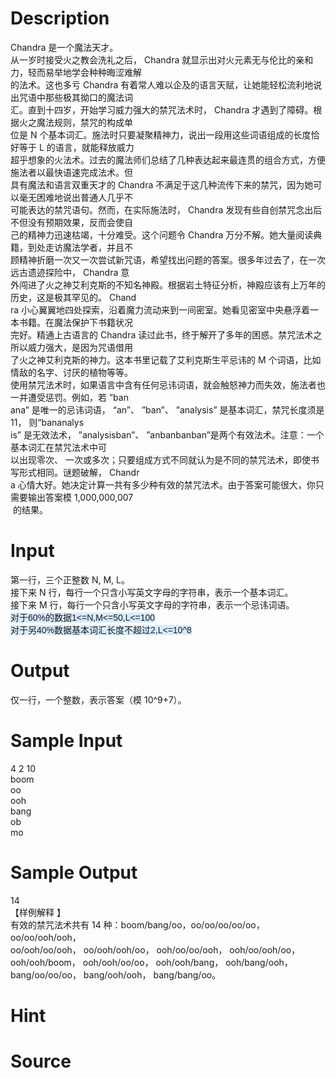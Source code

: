 
# Description

<div class="content"><div>Chandra 是一个魔法天才。</div>
<div>从一岁时接受火之教会洗礼之后， Chandra 就显示出对火元素无与伦比的亲和力，轻而易举地学会种种晦涩难解</div>
<div>的法术。这也多亏 Chandra 有着常人难以企及的语言天赋，让她能轻松流利地说出咒语中那些极其拗口的魔法词</div>
<div>汇。直到十四岁，开始学习威力强大的禁咒法术时， Chandra 才遇到了障碍。根据火之魔法规则，禁咒的构成单</div>
<div>位是 N 个基本词汇。施法时只要凝聚精神力，说出一段用这些词语组成的长度恰好等于 L 的语言，就能释放威力</div>
<div>超乎想象的火法术。过去的魔法师们总结了几种表达起来最连贯的组合方式，方便施法者以最快语速完成法术。但</div>
<div>具有魔法和语言双重天才的 Chandra 不满足于这几种流传下来的禁咒，因为她可以毫无困难地说出普通人几乎不</div>
<div>可能表达的禁咒语句。然而，在实际施法时， Chandra 发现有些自创禁咒念出后不但没有预期效果，反而会使自</div>
<div>己的精神力迅速枯竭，十分难受。这个问题令 Chandra 万分不解。她大量阅读典籍，到处走访魔法学者，并且不</div>
<div>顾精神折磨一次又一次尝试新咒语，希望找出问题的答案。很多年过去了，在一次远古遗迹探险中， Chandra 意</div>
<div>外闯进了火之神艾利克斯的不知名神殿。根据岩土特征分析，神殿应该有上万年的历史，这是极其罕见的。 Chand</div>
<div>ra 小心翼翼地四处探索，沿着魔力流动来到一间密室。她看见密室中央悬浮着一本书籍。在魔法保护下书籍状况</div>
<div>完好。精通上古语言的 Chandra 读过此书，终于解开了多年的困惑。禁咒法术之所以威力强大，是因为咒语借用</div>
<div>了火之神艾利克斯的神力。这本书里记载了艾利克斯生平忌讳的 M 个词语，比如情敌的名字、讨厌的植物等等。</div>
<div>使用禁咒法术时，如果语言中含有任何忌讳词语，就会触怒神力而失效，施法者也一并遭受惩罚。例如，若 ”ban</div>
<div>ana” 是唯一的忌讳词语， “an”、 ”ban”、 ”analysis” 是基本词汇，禁咒长度须是 11， 则“bananalys</div>
<div>is” 是无效法术， ”analysisban”、 ”anbanbanban”是两个有效法术。注意：一个基本词汇在禁咒法术中可</div>
<div>以出现零次、 一次或多次；只要组成方式不同就认为是不同的禁咒法术，即使书写形式相同。谜题破解， Chandr</div>
<div>a 心情大好。她决定计算一共有多少种有效的禁咒法术。由于答案可能很大，你只需要输出答案模 1,000,000,007</div>
<div> 的结果。</div></div>

# Input

<div class="content"><div>第一行，三个正整数 N, M, L。</div>
<div>接下来 N 行，每行一个只含小写英文字母的字符串，表示一个基本词汇。</div>
<div>接下来 M 行，每行一个只含小写英文字母的字符串，表示一个忌讳词语。</div>
<div><span style="font-family: arial, verdana, helvetica, sans-serif; background-color: rgb(215, 235, 255);">对于60%的数据1&lt;=N,M&lt;=50,L&lt;=100</span><br style="font-family: arial, verdana, helvetica, sans-serif; background-color: rgb(215, 235, 255);"/>
<span style="font-family: arial, verdana, helvetica, sans-serif; background-color: rgb(215, 235, 255);">对于另40%数据基本词汇长度不超过2,L&lt;=10^8</span></div></div>

# Output

<div class="content"><div>仅一行，一个整数，表示答案（模 10^9+7）。</div></div>

# Sample Input

<div class="content"><span class="sampledata">4 2 10<br/>
boom<br/>
oo<br/>
ooh<br/>
bang<br/>
ob<br/>
mo</span></div>

# Sample Output

<div class="content"><span class="sampledata">14<br/>
【样例解释 】<br/>
有效的禁咒法术共有 14 种：boom/bang/oo，oo/oo/oo/oo/oo，oo/oo/ooh/ooh，<br/>
oo/ooh/oo/ooh， oo/ooh/ooh/oo， ooh/oo/oo/ooh， ooh/oo/ooh/oo，<br/>
ooh/ooh/boom， ooh/ooh/oo/oo， ooh/ooh/bang， ooh/bang/ooh，<br/>
bang/oo/oo/oo， bang/ooh/ooh， bang/bang/oo。<br/>
</span></div>

# Hint

<div class="content"><p></p></div>

# Source

<div class="content"><p><a href="problemset.php?search="></a></p></div>

